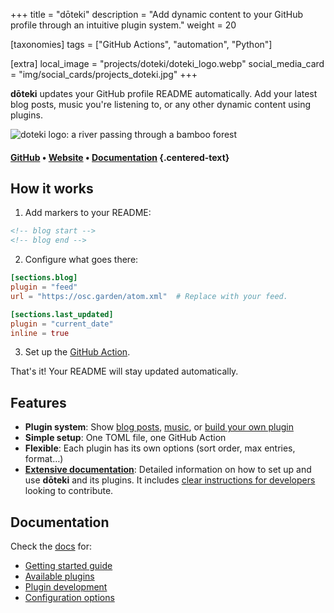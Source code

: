 +++
title = "dōteki"
description = "Add dynamic content to your GitHub profile through an intuitive plugin system."
weight = 20

[taxonomies]
tags = ["GitHub Actions", "automation", "Python"]

[extra]
local_image = "projects/doteki/doteki_logo.webp"
social_media_card = "img/social_cards/projects_doteki.jpg"
+++

**dōteki** updates your GitHub profile README automatically. Add your latest blog posts, music you're listening to, or any other dynamic content using plugins.

![doteki logo: a river passing through a bamboo forest](https://cdn.jsdelivr.net/gh/welpo/doteki@main/website/static/img/logo.png)

#### [GitHub](https://github.com/welpo/doteki) • [Website](https://doteki.org/) • [Documentation](https://doteki.org/docs/) {.centered-text}

## How it works

1. Add markers to your README:

```md,name=README.md
<!-- blog start -->
<!-- blog end -->
```

2. Configure what goes there:

```toml,name=doteki.toml
[sections.blog]
plugin = "feed"
url = "https://osc.garden/atom.xml"  # Replace with your feed.

[sections.last_updated]
plugin = "current_date"
inline = true
```

3. Set up the [GitHub Action](https://github.com/welpo/doteki-action).

That's it! Your README will stay updated automatically.

## Features

- **Plugin system**: Show [blog posts](https://doteki.org/docs/plugins/feed), [music](https://doteki.org/docs/plugins/lastfm), or [build your own plugin](https://doteki.org/docs/developer-guide/plugin-standard)
- **Simple setup**: One TOML file, one GitHub Action
- **Flexible**: Each plugin has its own options (sort order, max entries, format…)
- **[Extensive documentation](https://doteki.org/docs/)**: Detailed information on how to set up and use **dōteki** and its plugins. It includes [clear instructions for developers](https://doteki.org/docs/developer-guide/) looking to contribute.

## Documentation

Check the [docs](https://doteki.org/docs/) for:

- [Getting started guide](https://doteki.org/docs/)
- [Available plugins](https://doteki.org/docs/category/plugins)
- [Plugin development](https://doteki.org/docs/developer-guide/)
- [Configuration options](https://doteki.org/docs/configuration/)
